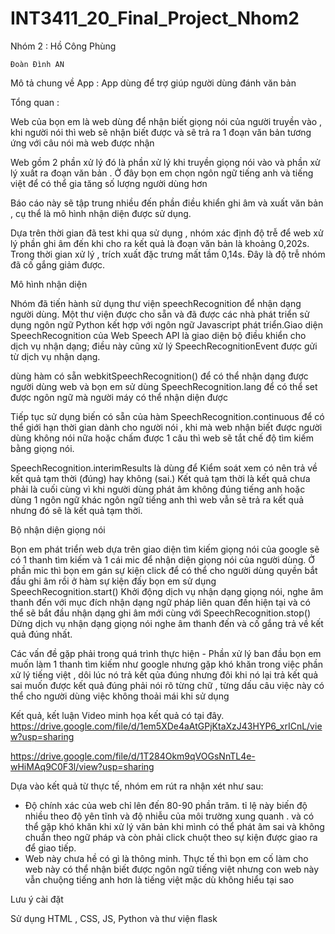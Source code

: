 # INT3411_20_Final_Project_Nhom2

Nhóm 2 : Hồ Công Phùng 

	Đoàn Đình AN 


Mô tả chung về App : App dùng để trợ giúp người dùng đánh văn bản

Tổng quan : 

Web của bọn em là web dùng để nhận biết giọng nói của người truyền vào , khi người nói thì web sẽ nhận biết được và sẽ trả ra 1 đoạn văn bản tương ứng với câu nói mà web được nhận 

Web gồm 2 phần xử lý đó là phần xử lý khi truyền giọng nói vào và phần xử lý xuất ra đoạn văn bản . Ở đây bọn em chọn ngôn ngữ tiếng anh và tiếng việt để có thể gia tăng số lượng người dùng hơn

 Báo cáo này sẽ tập trung nhiều đến phần điều khiển ghi âm và xuất văn bản , cụ thể là mô hình nhận diện được sử dụng.

Dựa trên thời gian đã test khi qua sử dụng , nhóm xác định độ trễ để web xử lý phần ghi âm đến khi cho ra kết quả là đoạn văn bản là khoảng 0,202s. Trong thời gian xử lý , trích xuất đặc 
trưng mất tầm 0,14s. Đây là độ trễ nhóm đã cố gắng giảm được.


Mô hình nhận diện 

Nhóm đã tiến hành  sử dụng thư viện speechRecognition để nhận dạng người dùng. Một thư viện được cho sẵn và đã được các nhà phát triển sử dụng ngôn ngữ Python kết hợp với ngôn ngữ Javascript 
phát triển.Giao diện SpeechRecognition của Web Speech API là giao diện bộ điều khiển cho dịch vụ nhận dạng; điều này cũng xử lý SpeechRecognitionEvent được gửi từ dịch vụ nhận dạng.

dùng hàm có sẵn webkitSpeechRecognition() để có thể nhận dạng được người dùng web và bọn em sử dùng SpeechRecognition.lang để có thể set được ngôn ngữ mà người máy có thể nhận diện được 

Tiếp tục sử dụng biến có sẵn của hàm SpeechRecognition.continuous để có thể giới hạn thời gian dành cho người nói , khi mà web nhận biết được người dùng không nói nữa hoặc chấm được 1 câu 
thì web sẽ tắt chế độ tìm kiếm bằng giọng nói.

SpeechRecognition.interimResults là dùng để Kiểm soát xem có nên trả về kết quả tạm thời (đúng) hay không (sai.) Kết quả tạm thời là kết quả chưa phải là cuối cùng vì khi người dùng phát âm 
không đúng tiếng anh hoặc dùng 1 ngôn ngữ khác ngôn ngữ tiếng anh thì web vẫn sẽ trả ra kết quả nhưng đó sẽ là kết quả tạm thời. 

Bộ nhận diện giọng nói 

Bọn em phát triển web dựa trên giao diện tìm kiếm giọng nói của google sẽ có 1 thanh tìm kiếm và 1 cái mic để nhận diện giọng nói của người dùng. Ở phần mic thì bọn em gán sự kiện click để
có thể cho người dùng quyền bắt đầu ghi âm rồi ở hàm sự kiện đấy bọn em sử dụng SpeechRecognition.start() Khởi động dịch vụ nhận dạng giọng nói, nghe âm thanh đến với mục đích 
nhận dạng ngữ pháp liên quan đến hiện tại và có thể sẽ bắt đầu nhận dạng ghi âm mới  cùng với SpeechRecognition.stop() Dừng dịch vụ nhận dạng giọng nói nghe âm thanh đến và cố gắng trả về
 kết quả đúng nhất.

Các vấn đề gặp phải trong quá trình thực hiện
	- Phần xử lý ban đầu bọn em muốn làm 1 thanh tìm kiếm như google nhưng gặp khó khăn trong việc phần xử lý tiếng việt , dôi lúc nó trả kết qủa đúng nhưng đôi khi nó lại trả kết quả sai 
muốn được kết quả đúng phải nói rõ từng chữ , từng dấu câu việc này có thể cho người dùng việc không thoải mái khi sử dụng 

Kết quả, kết luận
Video minh họa kết quả có tại đây.
https://drive.google.com/file/d/1em5XDe4aAtGPjKtaXzJ43HYP6_xrICnL/view?usp=sharing

https://drive.google.com/file/d/1T284Okm9qVOGsNnTL4e-wHiMAq9C0F3l/view?usp=sharing

Dựa vào kết quả từ thực tế, nhóm em rút ra nhận xét như sau:
- Độ chính xác của web chỉ lên đến 80-90 phần trăm. tỉ lệ này biến độ nhiều theo độ yên tĩnh và độ nhiễu của môi trường xung quanh . và có thể gặp khó khăn khi xử lý văn bản khi mình có thể 
phát âm sai và không chuẩn theo ngữ pháp và còn phải click chuột theo sự kiện được giao ra  để giao tiếp.
- Web này  chưa hề có gì là thông minh. Thực tế thì bọn em cố làm cho web này có thể nhận biết được ngôn ngữ tiếng việt nhưng con web này vẫn chuộng tiếng anh hơn là tiếng việt mặc dù không hiểu 
tại sao 

Lưu ý cài đặt

Sử dụng HTML , CSS, JS, Python và thư viện flask



	


